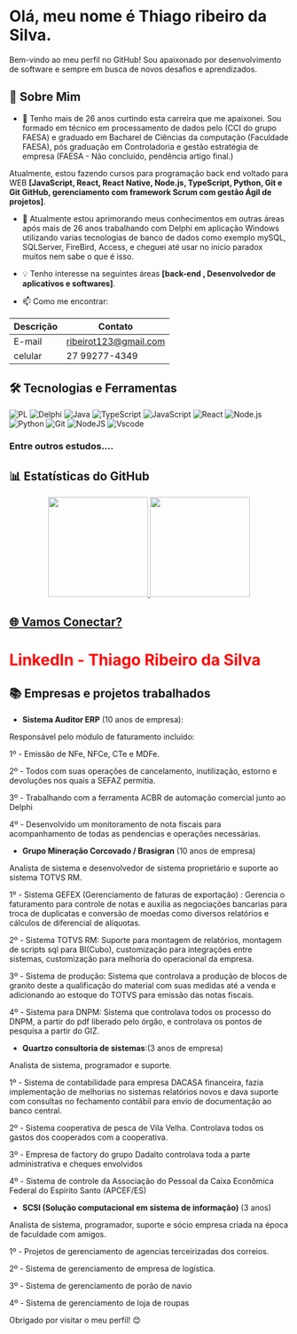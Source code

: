 # Olá, meu nome é Thiago ribeiro da Silva.

  

Bem-vindo ao meu perfil no GitHub! Sou apaixonado por desenvolvimento de software e sempre em busca de novos desafios e aprendizados.

  

## 🚀 Sobre Mim

- 🌱 Tenho mais de 26 anos curtindo esta carreira que me apaixonei. Sou formado em técnico em processamento de dados pelo (CCI do grupo FAESA) e graduado em Bacharel de Ciências da computação (Faculdade FAESA), pós graduação em Controladoria e gestão estratégia de empresa (FAESA - Não concluído, pendência artigo final.)

  

Atualmente, estou fazendo cursos para programação back end voltado para WEB **[JavaScript, React, React Native, Node.js, TypeScript, Python, Git e Git GitHub, gerenciamento com framework Scrum com gestão Ágil de projetos]**.

  

- 💼 Atualmente estou aprimorando meus conhecimentos em outras áreas após mais de 26 anos trabalhando com Delphi em aplicação Windows utilizando varias tecnologias de banco de dados como exemplo mySQL, SQLServer, FireBird, Access, e cheguei até usar no inicio paradox muitos nem sabe o que é isso.

  

- 💡 Tenho interesse na seguintes áreas **[back-end , Desenvolvedor de aplicativos e softwares]**.

  

- 📫 Como me encontrar:

  

| Descrição | Contato |
| ------------------- | ----------------------- |
| E-mail | ribeirot123@gmail.com |
|celular | 27 99277-4349 |

  

## 🛠️ Tecnologias e Ferramentas

![PL](https://img.shields.io/badge/PL%2FSQL-000?style=for-the-badge&logo=node.js&logoColor=white) ![Delphi](https://img.shields.io/badge/Delphi-000?style=for-the-badge&logo=delphi&logoColor=white) ![Java](https://img.shields.io/badge/java-000?style=for-the-badge&logo=openjdk&logoColor=white) ![TypeScript](https://img.shields.io/badge/TypeScript-000?style=for-the-badge&logo=typescript&logoColor=white) ![JavaScript](https://img.shields.io/badge/JavaScript-000?style=for-the-badge&logo=javascript) ![React](https://img.shields.io/badge/React-000?style=for-the-badge&logo=react) ![Node.js](https://img.shields.io/badge/Node.js-000?style=for-the-badge&logo=node.js) ![Python](https://img.shields.io/badge/Python-000?style=for-the-badge&logo=python) ![Git](https://img.shields.io/badge/Git-000?style=for-the-badge&logo=git) ![NodeJS](https://img.shields.io/badge/node.js-000?style=for-the-badge&logo=node.js&logoColor=white) ![Vscode](https://img.shields.io/badge/Vscode-000?style=for-the-badge&logo=visual-studio-code&logoColor=white)  
### Entre outros estudos.... ###

## 📊 Estatísticas do GitHub

<div  align="center">
<a  href="https://github.com/ribeirot1">
<img  height="180em"  src="https://github-readme-stats.vercel.app/api?username=ribeirot1&show_icons=true&theme=dark&include_all_commits=true&cout_private=true"/>
<img  height="180em"  src="https://github-readme-stats.vercel.app/api/top-langs/?username=ribeirot1&layout=compact&langs_count=7&theme=dark"/>
</div>

## 🌐 Vamos Conectar?

<h1> 
  <a href="https://www.linkedin.com/in/thiago-ribeirot-silva/" style="color: #f00 !important; text-decoration: none; color: inherit;">
    <span>LinkedIn - Thiago Ribeiro da Silva</span>
  </a>
</h1>

## 📚 Empresas e projetos trabalhados

-  **Sistema Auditor ERP** (10 anos de empresa):

  

Responsável pelo módulo de faturamento incluído:

1º - Emissão de NFe, NFCe, CTe e MDFe.

2º - Todos com suas operações de cancelamento, inutilização, estorno e devoluções nos quais a SEFAZ permitia.

3º - Trabalhando com a ferramenta ACBR de automação comercial junto ao Delphi

4º - Desenvolvido um monitoramento de nota fiscais para acompanhamento de todas as pendencias e operações necessárias.

-  **Grupo Mineração Corcovado / Brasigran** (10 anos de empresa)

Analista de sistema e desenvolvedor de sistema proprietário e suporte ao sistema TOTVS RM.

1º - Sistema GEFEX (Gerenciamento de faturas de exportação) : Gerencia o faturamento para controle de notas e auxilia as negociações bancarias para troca de duplicatas e conversão de moedas como diversos relatórios e cálculos de diferencial de alíquotas.

2º - Sistema TOTVS RM: Suporte para montagem de relatórios, montagem de scripts sql para BI(Cubo), customização para integrações entre sistemas, customização para melhoria do operacional da empresa.

3º -  Sistema de produção: Sistema que controlava a produção de blocos de granito deste a qualificação do material com suas medidas até a venda e adicionando ao estoque do TOTVS para emissão das notas fiscais.

4º - Sistema para DNPM: Sistema que controlava todos os processo do DNPM, a partir do pdf liberado pelo órgão, e controlava os pontos de pesquisa a partir do GIZ.

-  **Quartzo consultoria de sistemas**:(3 anos de empresa)

Analista de sistema, programador e suporte.

1º - Sistema de contabilidade para empresa DACASA financeira, fazia implementação de melhorias no sistemas relatórios novos e dava suporte com consultas no fechamento contábil para envio de documentação ao banco central.

2º - Sistema cooperativa de pesca de Vila Velha. Controlava todos os gastos dos cooperados com a cooperativa.

3º - Empresa de factory do grupo Dadalto controlava toda a parte administrativa e cheques envolvidos

4º - Sistema de controle da Associação do Pessoal da Caixa Econômica Federal do Espírito Santo (APCEF/ES)

-  **SCSI (Solução computacional em sistema de informação)** (3 anos)

Analista de sistema, programador, suporte e sócio empresa criada na época de faculdade com amigos.

1º - Projetos de gerenciamento de agencias terceirizadas dos correios.

2º - Sistema de gerenciamento de empresa de logística.

3º - Sistema de gerenciamento de porão de navio

4º - Sistema de gerenciamento de loja de roupas

  

Obrigado por visitar o meu perfil! 😊



